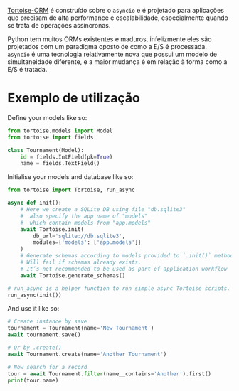 
[Tortoise-ORM](https://tortoise-orm.readthedocs.io/en/latest/) é construído sobre o `asyncio` e é projetado para aplicações que precisam de alta performance e escalabilidade, especialmente quando se trata de operações assíncronas.

Python tem muitos ORMs existentes e maduros, infelizmente eles são projetados com um paradigma oposto de como a E/S é processada. `asyncio` é uma tecnologia relativamente nova que possui um modelo de simultaneidade diferente, e a maior mudança é em relação à forma como a E/S é tratada.


# Exemplo de utilização

Define your models like so:

```python
from tortoise.models import Model
from tortoise import fields

class Tournament(Model):
    id = fields.IntField(pk=True)
    name = fields.TextField()
```

Initialise your models and database like so:

```python
from tortoise import Tortoise, run_async

async def init():
    # Here we create a SQLite DB using file "db.sqlite3"
    #  also specify the app name of "models"
    #  which contain models from "app.models"
    await Tortoise.init(
        db_url='sqlite://db.sqlite3',
        modules={'models': ['app.models']}
    )
    # Generate schemas according to models provided to `.init()` method. 
    # Will fail if schemas already exists.
    # It’s not recommended to be used as part of application workflow
    await Tortoise.generate_schemas()

# run_async is a helper function to run simple async Tortoise scripts.
run_async(init())
```

And use it like so:

```python
# Create instance by save
tournament = Tournament(name='New Tournament')
await tournament.save()

# Or by .create()
await Tournament.create(name='Another Tournament')

# Now search for a record
tour = await Tournament.filter(name__contains='Another').first()
print(tour.name)
```